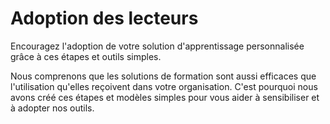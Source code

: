 # <a name="drive-adoption"></a>Adoption des lecteurs

Encouragez l'adoption de votre solution d'apprentissage personnalisée grâce à ces étapes et outils simples. 

Nous comprenons que les solutions de formation sont aussi efficaces que l'utilisation qu'elles reçoivent dans votre organisation.  C'est pourquoi nous avons créé ces étapes et modèles simples pour vous aider à sensibiliser et à adopter nos outils.  



